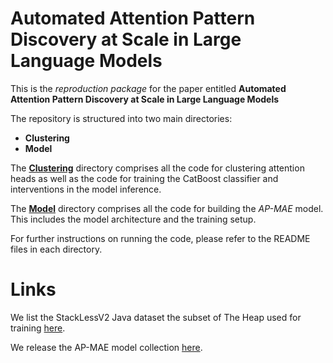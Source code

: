 # Automated Attention Pattern Discovery at Scale in Large Language Models

This is the *reproduction package* for the paper entitled **Automated Attention Pattern Discovery at Scale in Large Language Models**

The repository is structured into two main directories:
- **Clustering**
-  **Model** 

The [**Clustering**](./Clustering) directory comprises all the code for clustering attention heads as well as the code for training the CatBoost classifier and interventions in the model inference.

The [**Model**](./Model) directory comprises all the code for building the *AP-MAE* model. This includes the model architecture and the training setup.

For further instructions on running the code, please refer to the README files in each directory. 

# Links

We list the StackLessV2 Java dataset the subset of The Heap used for training [here](https://huggingface.co/datasets/LaughingLogits/Stackless_Java_V2).

We release the AP-MAE model collection [here](https://huggingface.co/collections/LaughingLogits/ap-mae-models-66b27a73536bb1306d55c4c4).
